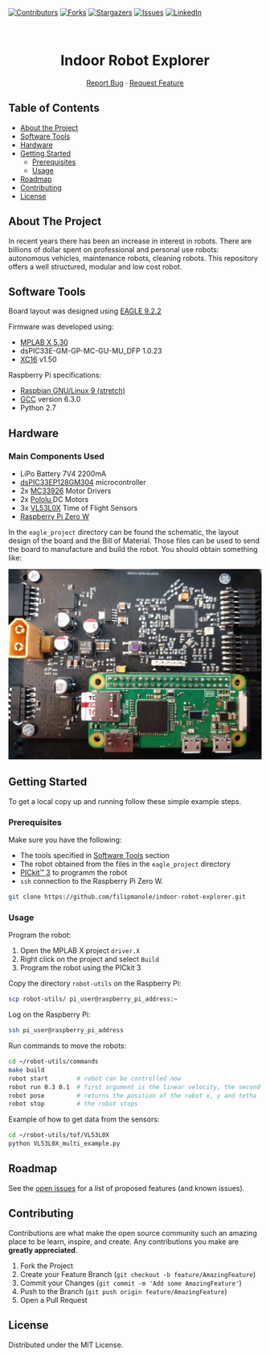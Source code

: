 <!-- PROJECT SHIELDS -->
<!--
*** I'm using markdown "reference style" links for readability.
*** Reference links are enclosed in brackets [ ] instead of parentheses ( ).
*** See the bottom of this document for the declaration of the reference variables
*** for contributors-url, forks-url, etc. This is an optional, concise syntax you may use.
*** https://www.markdownguide.org/basic-syntax/#reference-style-links
-->

[![Contributors][contributors-shield]][contributors-url]
[![Forks][forks-shield]][forks-url]
[![Stargazers][stars-shield]][stars-url]
[![Issues][issues-shield]][issues-url]
[![LinkedIn][linkedin-shield]][linkedin-url]

<!-- PROJECT LOGO -->
<br />
<p align="center">

  <h1 align="center">Indoor Robot Explorer</h1>

  <p align="center">
    <a href="https://github.com/filipmanole/indoor-robot-explorer/issues">Report Bug</a>
    ·
    <a href="https://github.com/filipmanole/indoor-robot-explorer/issues">Request Feature</a>
  </p>
</p>

<!-- TABLE OF CONTENTS -->

## Table of Contents

- [About the Project](#about-the-project)
- [Software Tools](#software-tools)
- [Hardware](#hardware)
- [Getting Started](#getting-started)
  - [Prerequisites](#prerequisites)
  - [Usage](#usage)
- [Roadmap](#roadmap)
- [Contributing](#contributing)
- [License](#license)

<!-- ABOUT THE PROJECT -->

## About The Project

In recent years there has been an increase in interest in robots. There are billions of dollar spent on professional and personal use robots: autonomous vehicles, maintenance robots, cleaning robots. This repository offers a well structured, modular and low cost robot.

## Software Tools

Board layout was designed using [EAGLE 9.2.2](https://www.autodesk.com/products/eagle/overview?plc=F360&term=1-YEAR&support=ADVANCED&quantity=1)

Firmware was developed using:
- [MPLAB X 5.30](https://www.microchip.com/mplab/mplab-x-ide)
- dsPIC33E-GM-GP-MC-GU-MU_DFP 1.0.23
- [XC16](https://www.microchip.com/mplab/compilers) v1.50

Raspberry Pi specifications:
- [Raspbian GNU/Linux 9 (stretch)](https://www.raspberrypi.org/downloads/raspberry-pi-os/)
- [GCC](https://gcc.gnu.org/) version 6.3.0
- Python 2.7

## Hardware

### Main Components Used
- LiPo Battery 7V4 2200mA
- [dsPIC33EP128GM304](https://www.microchip.com/wwwproducts/en/dsPIC33EP128GM304) microcontroller
- 2x [MC33926](https://www.nxp.com/docs/en/data-sheet/MC33926.pdf) Motor Drivers
- 2x [Pololu ](https://www.pololu.com/product/2283) DC Motors
- 3x [VL53L0X]() Time of Flight Sensors
- [Raspberry Pi Zero W](https://www.raspberrypi.org/products/raspberry-pi-zero-w/)

In the `eagle_project` directory can be found the schematic, the layout design of the board and the Bill of Material. Those files can be used to send the board to manufacture and build the robot. You should obtain something like:

<img src="images/PCB.jpg">

<!-- GETTING STARTED -->

## Getting Started

To get a local copy up and running follow these simple example steps.

### Prerequisites

Make sure you have the following:
- The tools specified in [Software Tools](#software-tools) section
- The robot obtained from the files in the `eagle_project` directory
- [PICkit™ 3](https://www.microchip.com/DevelopmentTools/ProductDetails/PG164130) to programm the robot
- `ssh` connection to the Raspberry Pi Zero W.

```sh
git clone https://github.com/filipmanole/indoor-robot-explorer.git
```

<!-- USAGE EXAMPLES -->

### Usage

Program the robot:
1. Open the MPLAB X project `driver.X`
2. Right click on the project and select `Build`
3. Program the robot using the PICkit 3

Copy the directory `robot-utils` on the Raspberry Pi:
```sh
scp robot-utils/ pi_user@raspberry_pi_address:~
```
Log on the Raspberry Pi:
```sh
ssh pi_user@raspberry_pi_address
```
Run commands to move the robots:
```sh
cd ~/robot-utils/commands
make build
robot start        # robot can be controlled now
robot run 0.3 0.1  # first argument is the linear velocity, the second is the angular velocity
robot pose         # returns the position of the robot x, y and tetha
robot stop         # the robot stops
```

Example of how to get data from the sensors:
```sh
cd ~/robot-utils/tof/VL53L0X
python VL53L0X_multi_example.py
```

<!-- ROADMAP -->

## Roadmap

See the [open issues](https://github.com/filipmanole/indoor-robot-explorer/issues) for a list of proposed features (and known issues).

<!-- CONTRIBUTING -->

## Contributing

Contributions are what make the open source community such an amazing place to be learn, inspire, and create. Any contributions you make are **greatly appreciated**.

1. Fork the Project
2. Create your Feature Branch (`git checkout -b feature/AmazingFeature`)
3. Commit your Changes (`git commit -m 'Add some AmazingFeature'`)
4. Push to the Branch (`git push origin feature/AmazingFeature`)
5. Open a Pull Request

<!-- LICENSE -->

## License

Distributed under the MIT License.

<!-- CONTACT -->

<!-- ACKNOWLEDGEMENTS -->

<!-- MARKDOWN LINKS & IMAGES -->
<!-- https://www.markdownguide.org/basic-syntax/#reference-style-links -->

[contributors-shield]: https://img.shields.io/github/contributors/filipmanole/indoor-robot-explorer.svg?style=flat-square
[contributors-url]: https://github.com/filipmanole/indoor-robot-explorer/graphs/contributors
[forks-shield]: https://img.shields.io/github/forks/filipmanole/indoor-robot-explorer.svg?style=flat-square
[forks-url]: https://github.com/filipmanole/indoor-robot-explorer/network/members
[stars-shield]: https://img.shields.io/github/stars/filipmanole/indoor-robot-explorer.svg?style=flat-square
[stars-url]: https://github.com/filipmanole/indoor-robot-explorer/stargazers
[issues-shield]: https://img.shields.io/github/issues/filipmanole/indoor-robot-explorer.svg?style=flat-square
[issues-url]: https://github.com/filipmanole/indoor-robot-explorer/issues
[linkedin-shield]: https://img.shields.io/badge/-LinkedIn-black.svg?style=flat-square&logo=linkedin&colorB=555
[linkedin-url]: https://www.linkedin.com/in/filip-george-manole/
[product-screenshot]: screenshot.png